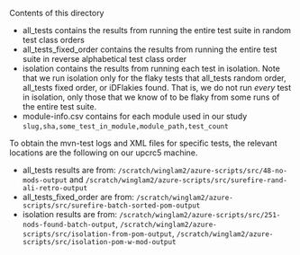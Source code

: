 Contents of this directory
- all_tests contains the results from running the entire test suite in random test class orders
- all_tests_fixed_order contains the results from running the entire test suite in reverse alphabetical test class order
- isolation contains the results from running each test in isolation. Note that we run isolation only for the flaky tests that all_tests random order, all_tests fixed order, or iDFlakies found. That is, we do not run _every_ test in isolation, only those that we know of to be flaky from some runs of the entire test suite.
- module-info.csv contains for each module used in our study `slug,sha,some_test_in_module,module_path,test_count`

To obtain the mvn-test logs and XML files for specific tests, the relevant locations are the following on our upcrc5 machine.
- all_tests results are from: `/scratch/winglam2/azure-scripts/src/48-no-mods-output` and `/scratch/winglam2/azure-scripts/src/surefire-rand-ali-retro-output`
- all_tests_fixed_order are from: `/scratch/winglam2/azure-scripts/src/surefire-batch-sorted-pom-output`
- isolation results are from: `/scratch/winglam2/azure-scripts/src/251-nods-found-batch-output`, `/scratch/winglam2/azure-scripts/src/isolation-from-pom-output`, `/scratch/winglam2/azure-scripts/src/isolation-pom-w-mod-output`

